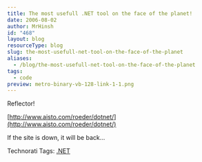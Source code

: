 ```yaml
---
title: The most usefull .NET tool on the face of the planet!
date: 2006-08-02
author: MrHinsh
id: "468"
layout: blog
resourceType: blog
slug: the-most-usefull-net-tool-on-the-face-of-the-planet
aliases:
  - /blog/the-most-usefull-net-tool-on-the-face-of-the-planet
tags:
  - code
preview: metro-binary-vb-128-link-1-1.png
---
```


Reflector!

[http://www.aisto.com/roeder/dotnet/](http://www.aisto.com/roeder/dotnet/)

If the site is down, it will be back...

Technorati Tags: [.NET](http://technorati.com/tags/.NET)
